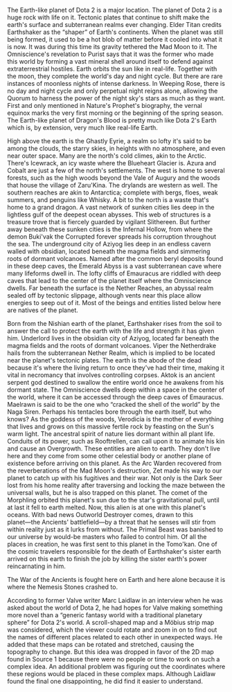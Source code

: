 The Earth-like planet of Dota 2 is a major location.
The planet of Dota 2 is a huge rock with life on it.
Tectonic plates that continue to shift make the earth's surface and subterranean realms ever changing. Elder Titan credits Earthshaker as the “shaper” of Earth's continents.
When the planet was still being formed, it used to be a hot blob of matter before it cooled into what it is now. It was during this time its gravity tethered the Mad Moon to it.
The Omniscience's revelation to Purist says that it was the former who made this world by forming a vast mineral shell around itself to defend against extraterrestrial hostiles.
Earth orbits the sun like in real-life. Together with the moon, they complete the world's day and night cycle. But there are rare instances of moonless nights of intense darkness.
In Weeping Rose, there is no day and night cycle and only perpetual night reigns alone, allowing the Quorum to harness the power of the night sky's stars as much as they want.
First and only mentioned in Nature's Prophet's biography, the vernal equinox marks the very first morning or the beginning of the spring season.
The Earth-like planet of Dragon's Blood is pretty much like Dota 2's Earth which is, by extension, very much like real-life Earth.

High above the earth is the Ghastly Eyrie, a realm so lofty it's said to be among the clouds, the starry skies, in heights with no atmosphere, and even near outer space.
Many are the north's cold climes, akin to the Arctic. There's Icewrack, an icy waste where the Blueheart Glacier is. Azura and Cobalt are just a few of the north's settlements.
The west is home to several forests, such as the high woods beyond the Vale of Augury and the woods that house the village of Zaru'Kina. The drylands are western as well.
The southern reaches are akin to Antarctica; complete with bergs, floes, weak summers, and penguins like Whisky. A bit to the north is a waste that's home to a grand dragon.
A vast network of sunken cities lies deep in the lightless gulf of the deepest ocean abysses. This web of structures is a treasure trove that is fiercely guarded by vigilant Slithereen.
But further away beneath these sunken cities is the Infernal Hollow, from where the demon Buki'vak the Corrupted forever spreads his corruption throughout the sea.
The underground city of Aziyog lies deep in an endless cavern walled with obsidian, located beneath the magma fields and simmering roots of dormant volcanoes.
Named after the common beryl deposits found in these deep caves, the Emerald Abyss is a vast subterranean cave where many lifeforms dwell in.
The lofty cliffs of Emauracus are riddled with deep caves that lead to the center of the planet itself where the Omniscience dwells.
Far beneath the surface is the Nether Reaches, an abyssal realm sealed off by tectonic slippage, although vents near this place allow energies to seep out of it.
Most of the beings and entities listed below here are natives of the planet.

Born from the Nishian earth of the planet,  Earthshaker rises from the soil to answer the call to protect the earth with the life and strength it has given him.
Underlord lives in the obsidian city of Aziyog, located far beneath the magma fields and the roots of dormant volcanoes.
Viper the Netherdrake hails from the subterranean Nether Realm, which is implied to be located near the planet's tectonic plates.
The earth is the abode of the dead because it's where the living return to once they've had their time, making it vital in necromancy that involves controlling corpses.
Aktok is an ancient serpent god destined to swallow the entire world once he awakens from his dormant state.
The Omniscience dwells deep within a space in the center of the world, where it can be accessed through the deep caves of Emauracus.
Maelrawn is said to be the one who “cracked the shell of the world” by the Naga Siren. Perhaps his tentacles bore through the earth itself, but who knows?
As the goddess of the woods, Verodicia is the mother of everything that lives and grows on this massive fertile rock by feasting on the Sun's warm light.
The ancestral spirit of nature lies dormant within all plant life. Conduits of its power, such as Rooftrellen, can call upon it to animate his kin and cause an  Overgrowth.
These entities are alien to earth. They don't live here and they come from some other celestial body or another plane of existence before arriving on this planet.
As the  Arc Warden recovered from the reverberations of the Mad Moon's destruction, Zet made his way to our planet to catch up with his fugitives and their war.
Not only is the  Dark Seer lost from his home reality after traversing and locking the maze between the universal walls, but he is also trapped on this planet.
The comet of the  Morphling orbited this planet's sun due to the star's gravitational pull, until at last it fell to earth melted. Now, this alien is at one with this planet's oceans.
With bad news  Outworld Destroyer comes, drawn to this planet―the Ancients' battlefield―by a threat that he senses will stir from within reality just as it lurks from without.
The  Primal Beast was banished to our universe by would-be masters who failed to control him. Of all the places in creation, he was first sent to this planet in the Tomo'kan.
One of the cosmic travelers responsible for the death of Earthshaker's sister earth arrived on this earth to finish the job by killing the sister earth's power reincarnating in him.

The War of the Ancients is fought here on Earth and here alone because it is where the Nemesis Stones crashed to.

According to former Valve writer Marc Laidlaw in an interview when he was asked about the world of Dota 2, he had hopes for Valve making something more novel than a “generic fantasy world with a traditional planetary sphere” for Dota 2's world. A scroll-shaped map and a Möbius strip map was considered, which the viewer could rotate and zoom in on to find out the names of different places related to each other in unexpected ways. He added that these maps can be rotated and stretched, causing the topography to change.
But this idea was dropped in favor of the 2D map found in Source 1 because there were no people or time to work on such a complex idea. An additional problem was figuring out the coordinates where these regions would be placed in these complex maps. Although Laidlaw found the final one disappointing, he did find it easier to understand.
